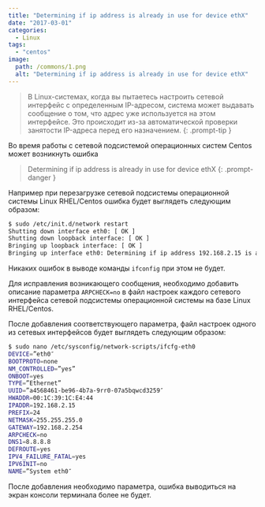 ```yaml
---
title: "Determining if ip address is already in use for device ethX"
date: "2017-03-01"
categories: 
  - Linux
tags: 
  - "centos"
image:
  path: /commons/1.png
  alt: "Determining if ip address is already in use for device ethX"
---
```

> В Linux-системах, когда вы пытаетесь настроить сетевой интерфейс с определенным IP-адресом, система может выдавать сообщение о том, что адрес уже используется на этом интерфейсе. Это происходит из-за автоматической проверки занятости IP-адреса перед его назначением.
{: .prompt-tip }

Во время работы с сетевой подсистемой операционных систем Centos может возникнуть ошибка

> Determining if ip address is already in use for device ethX
{: .prompt-danger }

Например при перезагрузке сетевой подсистемы операционной системы Linux RHEL/Centos ошибка будет выглядеть следующим образом:

```sh
$ sudo /etc/init.d/network restart
Shutting down interface eth0: [ OK ]
Shutting down loopback interface: [ OK ]
Bringing up loopback interface: [ OK ]
Bringing up interface eth0: Determining if ip address 192.168.2.15 is already in use for device eth0… [ OK ]
```

Никаких ошибок в выводе команды `ifconfig` при этом не будет.

Для исправления возникающего сообщения, необходимо добавить описание параметра `ARPCHECK=no` в файл настроек каждого сетевого интерфейса сетевой подсистемы операционной системы на базе Linux RHEL/Centos.

После добавления соответствующего параметра, файл настроек одного из сетевых интерфейсов будет выглядеть следующим образом:

```sh
$ sudo nano /etc/sysconfig/network-scripts/ifcfg-eth0
DEVICE=”eth0″
BOOTPROTO=none
NM_CONTROLLED=”yes”
ONBOOT=yes
TYPE=”Ethernet”
UUID=”a4568461-be96-4b7a-9rr0-07a5bqwcd3259″
HWADDR=00:1C:39:1C:E4:44
IPADDR=192.168.2.15
PREFIX=24
NETMASK=255.255.255.0
GATEWAY=192.168.2.254
ARPCHECK=no
DNS1=8.8.8.8
DEFROUTE=yes
IPV4_FAILURE_FATAL=yes
IPV6INIT=no
NAME=”System eth0″
```

После добавления необходимо параметра, ошибка выводиться на экран консоли терминала более не будет.

